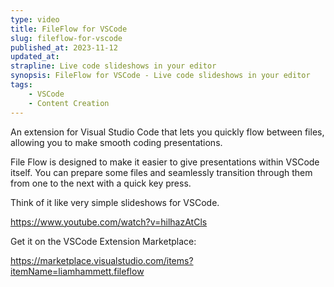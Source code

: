 ```yaml
---
type: video
title: FileFlow for VSCode
slug: fileflow-for-vscode
published_at: 2023-11-12
updated_at: 
strapline: Live code slideshows in your editor
synopsis: FileFlow for VSCode - Live code slideshows in your editor
tags:
    - VSCode
    - Content Creation
---
```


An extension for Visual Studio Code that lets you quickly flow between files, allowing you to make smooth coding presentations.

File Flow is designed to make it easier to give presentations within VSCode itself. You can prepare some files and seamlessly transition through them from one to the next with a quick key press.

Think of it like very simple slideshows for VSCode.

<https://www.youtube.com/watch?v=hilhazAtCls>

Get it on the VSCode Extension Marketplace: 

<https://marketplace.visualstudio.com/items?itemName=liamhammett.fileflow>
